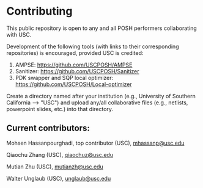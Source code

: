 # Contributing

This public repository is open to any and all POSH performers collaborating with USC.

Development of the following tools (with links to their corresponding repositories) is encouraged, provided USC is credited:
1) AMPSE: <https://github.com/USCPOSH/AMPSE>
2) Sanitizer: <https://github.com/USCPOSH/Sanitizer>
3) PDK swapper and SQP local optimizer: <https://github.com/USCPOSH/Local-optimizer>

Create a directory named after your institution (e.g., University of Southern California --> "USC") and upload any/all collaborative files (e.g., netlists, powerpoint slides, etc.) into that directory.

## Current contributors:
Mohsen Hassanpourghadi, top contributor (USC), <mhassanp@usc.edu>

Qiaochu Zhang (USC), <qiaochuz@usc.edu>

Mutian Zhu (USC), <mutianzh@usc.edu>

Walter Unglaub (USC), <unglaub@usc.edu>
